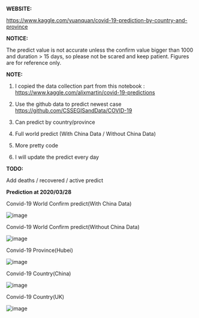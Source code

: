 **WEBSITE:**

https://www.kaggle.com/yuanquan/covid-19-prediction-by-country-and-province

**NOTICE:**

The predict value is not accurate unless the confirm value bigger than 1000 and duration > 15 days, so please not be scared and keep patient. Figures are for reference only.

**NOTE:**

1. I copied the data collection part from this notebook : https://www.kaggle.com/alixmartin/covid-19-predictions
  
2. Use the github data to predict newest case https://github.com/CSSEGISandData/COVID-19
  
3. Can predict by country/province
  
4. Full world predict (With China Data / Without China Data)
  
5. More pretty code
  
6. I will update the predict every day


**TODO:**

Add deaths / recovered / active predict


**Prediction at 2020/03/28**

Convid-19 World Confirm predict(With China Data)

![image](https://raw.githubusercontent.com/pangafu/covid-19-prediction-by-country-and-province/master/prediction/20200330/world(With%20China%20Data).png)


Convid-19 World Confirm predict(Without China Data)

![image](https://raw.githubusercontent.com/pangafu/covid-19-prediction-by-country-and-province/master/prediction/20200330/world(Without%20China%20Data).png)


Convid-19 Province(Hubei)

![image](https://raw.githubusercontent.com/pangafu/covid-19-prediction-by-country-and-province/master/prediction/20200330/province(Hubei).png)



Convid-19 Country(China)

![image](https://raw.githubusercontent.com/pangafu/covid-19-prediction-by-country-and-province/master/prediction/20200330/country(China).png)


Convid-19 Country(UK)

![image](https://raw.githubusercontent.com/pangafu/covid-19-prediction-by-country-and-province/master/prediction/20200330/country(UK).png)



